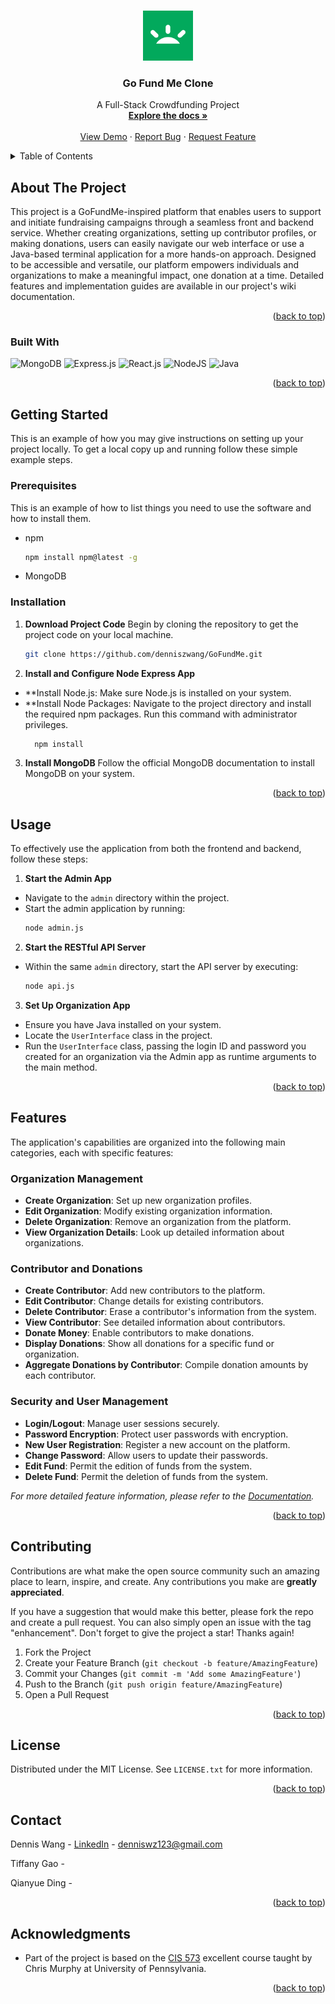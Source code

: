 <a id="readme-top"></a>

<!-- PROJECT LOGO -->
<br />
<div align="center">
  <a href="https://github.com/denniszwang/GoFundMe">
    <img src="images/logo.png" alt="Logo" width="80" height="80">
  </a>

<h3 align="center">Go Fund Me Clone</h3>

  <p align="center">
    A Full-Stack Crowdfunding Project
    <br />
    <a href="https://github.com/denniszwang/GoFundMe/blob/main/wiki.md"><strong>Explore the docs »</strong></a>
    <br />
    <br />
    <a href="https://github.com/denniszwang/GoFundMe">View Demo</a>
    ·
    <a href="https://github.com/denniszwang/GoFundMe/issues/new?labels=bug&template=bug-report---.md">Report Bug</a>
    ·
    <a href="https://github.com/denniszwang/GoFundMe/issues/new?labels=enhancement&template=feature-request---.md">Request Feature</a>
  </p>
</div>



<!-- TABLE OF CONTENTS -->
<details>
  <summary>Table of Contents</summary>
  <ol>
    <li>
      <a href="#about-the-project">About The Project</a>
      <ul>
        <li><a href="#built-with">Built With</a></li>
      </ul>
    </li>
    <li>
      <a href="#getting-started">Getting Started</a>
      <ul>
        <li><a href="#prerequisites">Prerequisites</a></li>
        <li><a href="#installation">Installation</a></li>
      </ul>
    </li>
    <li><a href="#usage">Usage</a></li>
    <li><a href="#features">Features</a></li>
    <li><a href="#contributing">Contributing</a></li>
    <li><a href="#license">License</a></li>
    <li><a href="#contact">Contact</a></li>
    <li><a href="#acknowledgments">Acknowledgments</a></li>
  </ol>
</details>



<!-- ABOUT THE PROJECT -->
## About The Project

<!-- [![Product Name Screen Shot][product-screenshot]](https://example.com) -->

This project is a GoFundMe-inspired platform that enables users to support and initiate fundraising campaigns through a seamless front and backend service. Whether creating organizations, setting up contributor profiles, or making donations, users can easily navigate our web interface or use a Java-based terminal application for a more hands-on approach. Designed to be accessible and versatile, our platform empowers individuals and organizations to make a meaningful impact, one donation at a time. Detailed features and implementation guides are available in our project's wiki documentation.

<p align="right">(<a href="#readme-top">back to top</a>)</p>



### Built With

![MongoDB]
![Express.js]
![React.js]
![NodeJS]
![Java]

<p align="right">(<a href="#readme-top">back to top</a>)</p>



<!-- GETTING STARTED -->
## Getting Started

This is an example of how you may give instructions on setting up your project locally.
To get a local copy up and running follow these simple example steps.

### Prerequisites

This is an example of how to list things you need to use the software and how to install them.
* npm
  ```sh
  npm install npm@latest -g
  ```
* MongoDB

### Installation

1. **Download Project Code**
   Begin by cloning the repository to get the project code on your local machine.
   ```sh
   git clone https://github.com/denniszwang/GoFundMe.git
   ```

2. **Install and Configure Node Express App**
  - **Install Node.js: Make sure Node.js is installed on your system.
  - **Install Node Packages: Navigate to the project directory and install the required npm packages. Run this command with administrator privileges.
    ```sh
      npm install
    ```
   
3. **Install MongoDB**
  Follow the official MongoDB documentation to install MongoDB on your system.

<p align="right">(<a href="#readme-top">back to top</a>)</p>

<!-- USAGE EXAMPLES -->
## Usage

To effectively use the application from both the frontend and backend, follow these steps:

1. **Start the Admin App**
  - Navigate to the `admin` directory within the project.
  - Start the admin application by running:
    ```sh
    node admin.js
    ```

2. **Start the RESTful API Server**
  - Within the same `admin` directory, start the API server by executing:
    ```sh
    node api.js
    ```

3. **Set Up Organization App** 
  - Ensure you have Java installed on your system.
  - Locate the `UserInterface` class in the project.
  - Run the `UserInterface` class, passing the login ID and password you created for an organization via the Admin app as runtime arguments to the main method.

<p align="right">(<a href="#readme-top">back to top</a>)</p>

<!-- Features -->
## Features

The application's capabilities are organized into the following main categories, each with specific features:

### Organization Management
- **Create Organization**: Set up new organization profiles.
- **Edit Organization**: Modify existing organization information.
- **Delete Organization**: Remove an organization from the platform.
- **View Organization Details**: Look up detailed information about organizations.

### Contributor and Donations
- **Create Contributor**: Add new contributors to the platform.
- **Edit Contributor**: Change details for existing contributors.
- **Delete Contributor**: Erase a contributor's information from the system.
- **View Contributor**: See detailed information about contributors.
- **Donate Money**: Enable contributors to make donations.
- **Display Donations**: Show all donations for a specific fund or organization.
- **Aggregate Donations by Contributor**: Compile donation amounts by each contributor.

### Security and User Management
- **Login/Logout**: Manage user sessions securely.
- **Password Encryption**: Protect user passwords with encryption.
- **New User Registration**: Register a new account on the platform.
- **Change Password**: Allow users to update their passwords.
- **Edit Fund**: Permit the edition of funds from the system.
- **Delete Fund**: Permit the deletion of funds from the system.

_For more detailed feature information, please refer to the [Documentation](https://github.com/denniszwang/GoFundMe/blob/main/wiki.md)._

<p align="right">(<a href="#readme-top">back to top</a>)</p>



<!-- CONTRIBUTING -->
## Contributing

Contributions are what make the open source community such an amazing place to learn, inspire, and create. Any contributions you make are **greatly appreciated**.

If you have a suggestion that would make this better, please fork the repo and create a pull request. You can also simply open an issue with the tag "enhancement".
Don't forget to give the project a star! Thanks again!

1. Fork the Project
2. Create your Feature Branch (`git checkout -b feature/AmazingFeature`)
3. Commit your Changes (`git commit -m 'Add some AmazingFeature'`)
4. Push to the Branch (`git push origin feature/AmazingFeature`)
5. Open a Pull Request

<p align="right">(<a href="#readme-top">back to top</a>)</p>



<!-- LICENSE -->
## License

Distributed under the MIT License. See `LICENSE.txt` for more information.

<p align="right">(<a href="#readme-top">back to top</a>)</p>



<!-- CONTACT -->
## Contact

Dennis Wang - [LinkedIn](https://www.linkedin.com/in/denniswang1011/) - denniswz123@gmail.com

Tiffany Gao - 

Qianyue Ding -

<p align="right">(<a href="#readme-top">back to top</a>)</p>


<!-- ACKNOWLEDGMENTS -->
## Acknowledgments
* Part of the project is based on the [CIS 573](https://chrismurphyonline.github.io/cis5730su23/) excellent course taught by Chris Murphy at University of Pennsylvania.

<p align="right">(<a href="#readme-top">back to top</a>)</p>

<!-- MARKDOWN LINKS & IMAGES -->
[React.js]: https://img.shields.io/badge/React-20232A?style=for-the-badge&logo=react&logoColor=61DAFB
[MongoDB]: https://img.shields.io/badge/mongoDB-47A248?style=for-the-badge&logo=MongoDB&logoColor=white
[Express.js]: https://img.shields.io/badge/express.js-%23404d59.svg?style=for-the-badge&logo=express&logoColor=%2361DAFB
[NodeJS]: https://img.shields.io/badge/node.js-6DA55F?style=for-the-badge&logo=node.js&logoColor=white
[Java]: https://img.shields.io/badge/Java-ED8B00?style=for-the-badge&logo=openjdk&logoColor=white